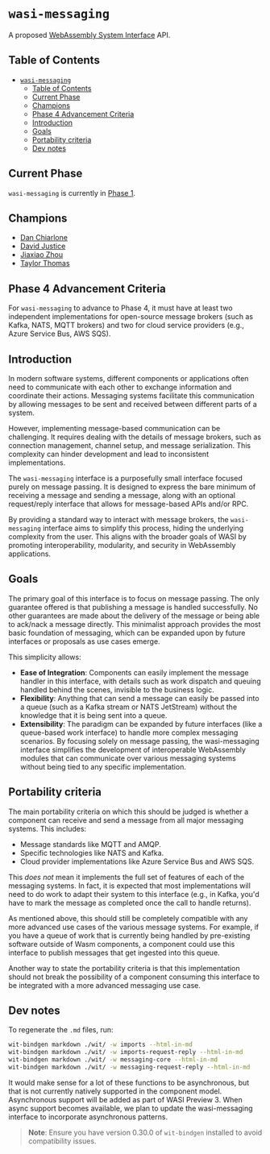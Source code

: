 # `wasi-messaging`

A proposed [WebAssembly System Interface](https://github.com/WebAssembly/WASI) API.

## Table of Contents

- [`wasi-messaging`](#wasi-messaging)
  - [Table of Contents](#table-of-contents)
  - [Current Phase](#current-phase)
  - [Champions](#champions)
  - [Phase 4 Advancement Criteria](#phase-4-advancement-criteria)
  - [Introduction](#introduction)
  - [Goals](#goals)
  - [Portability criteria](#portability-criteria)
  - [Dev notes](#dev-notes)

## Current Phase

`wasi-messaging` is currently in [Phase
1](https://github.com/WebAssembly/WASI/blob/main/Proposals.md#phase-1---feature-proposal-cg).

## Champions

- [Dan Chiarlone](https://github.com/danbugs)
- [David Justice](https://github.com/devigned)
- [Jiaxiao Zhou](https://github.com/Mossaka)
- [Taylor Thomas](https://github.com/thomastaylor312)

## Phase 4 Advancement Criteria

For `wasi-messaging` to advance to Phase 4, it must have at least two independent implementations 
for open-source message brokers (such as Kafka, NATS, MQTT brokers) and two for cloud service providers 
(e.g., Azure Service Bus, AWS SQS).

## Introduction

In modern software systems, different components or applications often need to communicate with each other 
to exchange information and coordinate their actions. Messaging systems facilitate this communication by
allowing messages to be sent and received between different parts of a system.

However, implementing message-based communication can be challenging. It requires dealing with the details
of message brokers, such as connection management, channel setup, and message serialization. This complexity
can hinder development and lead to inconsistent implementations.

The `wasi-messaging` interface is a purposefully small interface focused purely on message passing. It is
designed to express the bare minimum of receiving a message and sending a message, along with an optional
request/reply interface that allows for message-based APIs and/or RPC.

By providing a standard way to interact with message brokers, the `wasi-messaging` interface aims to simplify
this process, hiding the underlying complexity from the user. This aligns with the broader goals of WASI by
promoting interoperability, modularity, and security in WebAssembly applications.

## Goals

The primary goal of this interface is to focus on message passing. The only guarantee offered is 
that publishing a message is handled successfully. No other guarantees are made about the delivery 
of the message or being able to ack/nack a message directly. This minimalist approach provides the 
most basic foundation of messaging, which can be expanded upon by future interfaces or proposals as 
use cases emerge.

This simplicity allows:
- **Ease of Integration**: Components can easily implement the message handler in this interface, 
with details such as work dispatch and queuing handled behind the scenes, invisible to the business logic.
- **Flexibility**: Anything that can send a message can easily be passed into a queue 
(such as a Kafka stream or NATS JetStream) without the knowledge that it is being sent into a queue.
- **Extensibility**: The paradigm can be expanded by future interfaces (like a queue-based work interface) to handle 
more complex messaging scenarios. By focusing solely on message passing, the wasi-messaging interface simplifies the 
development of interoperable WebAssembly modules that can communicate over various messaging systems without being 
tied to any specific implementation.

## Portability criteria

The main portability criteria on which this should be judged is whether a component can receive and send a message 
from all major messaging systems. This includes:
- Message standards like MQTT and AMQP.
- Specific technologies like NATS and Kafka.
- Cloud provider implementations like Azure Service Bus and AWS SQS.

This _does not_ mean it implements the full set of features of each of the messaging systems. In fact, it is expected 
that most implementations will need to do work to adapt their system to this interface (e.g., in Kafka, you'd have 
to mark the message as completed once the call to handle returns).

As mentioned above, this should still be completely compatible with any more advanced use cases of the various 
message systems. For example, if you have a queue of work that is currently being handled by pre-existing software
outside of Wasm components, a component could use this interface to publish messages that get ingested into this queue.

Another way to state the portability criteria is that this implementation should not break the possibility of a 
component consuming this interface to be integrated with a more advanced messaging use case.

## Dev notes

To regenerate the `.md` files, run: 
```sh
wit-bindgen markdown ./wit/ -w imports --html-in-md
wit-bindgen markdown ./wit/ -w imports-request-reply --html-in-md
wit-bindgen markdown ./wit/ -w messaging-core --html-in-md
wit-bindgen markdown ./wit/ -w messaging-request-reply --html-in-md
```

It would make sense for a lot of these functions to be asynchronous, but that is not currently natively supported in 
the component model. Asynchronous support will be added as part of WASI Preview 3. When async support becomes 
available, we plan to update the wasi-messaging interface to incorporate asynchronous patterns.

> **Note**: Ensure you have version 0.30.0 of `wit-bindgen` installed to avoid compatibility issues.
